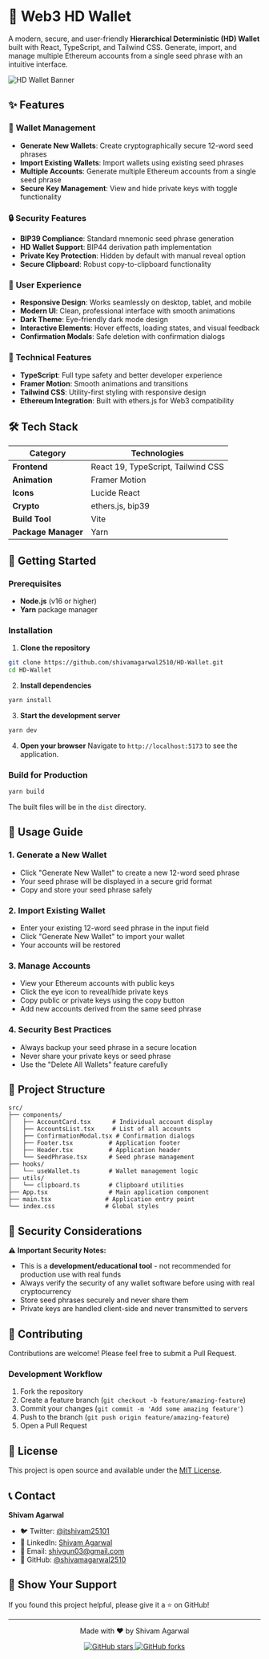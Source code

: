 # 🔐 Web3 HD Wallet

A modern, secure, and user-friendly **Hierarchical Deterministic (HD) Wallet** built with React, TypeScript, and Tailwind CSS. Generate, import, and manage multiple Ethereum accounts from a single seed phrase with an intuitive interface.

![HD Wallet Banner](https://img.shields.io/badge/Web3-HD%20Wallet-blue?style=for-the-badge&logo=ethereum&logoColor=white)

## ✨ Features

### 🔑 **Wallet Management**
- **Generate New Wallets**: Create cryptographically secure 12-word seed phrases
- **Import Existing Wallets**: Import wallets using existing seed phrases
- **Multiple Accounts**: Generate multiple Ethereum accounts from a single seed phrase
- **Secure Key Management**: View and hide private keys with toggle functionality

### 🔒 **Security Features**
- **BIP39 Compliance**: Standard mnemonic seed phrase generation
- **HD Wallet Support**: BIP44 derivation path implementation
- **Private Key Protection**: Hidden by default with manual reveal option
- **Secure Clipboard**: Robust copy-to-clipboard functionality

### 🎨 **User Experience**
- **Responsive Design**: Works seamlessly on desktop, tablet, and mobile
- **Modern UI**: Clean, professional interface with smooth animations
- **Dark Theme**: Eye-friendly dark mode design
- **Interactive Elements**: Hover effects, loading states, and visual feedback
- **Confirmation Modals**: Safe deletion with confirmation dialogs

### 🚀 **Technical Features**
- **TypeScript**: Full type safety and better developer experience
- **Framer Motion**: Smooth animations and transitions
- **Tailwind CSS**: Utility-first styling with responsive design
- **Ethereum Integration**: Built with ethers.js for Web3 compatibility

## 🛠️ Tech Stack

| Category | Technologies |
|----------|-------------|
| **Frontend** | React 19, TypeScript, Tailwind CSS |
| **Animation** | Framer Motion |
| **Icons** | Lucide React |
| **Crypto** | ethers.js, bip39 |
| **Build Tool** | Vite |
| **Package Manager** | Yarn |

## 🚀 Getting Started

### Prerequisites

- **Node.js** (v16 or higher)
- **Yarn** package manager

### Installation

1. **Clone the repository**
```bash
git clone https://github.com/shivamagarwal2510/HD-Wallet.git
cd HD-Wallet
```

2. **Install dependencies**
```bash
yarn install
```

3. **Start the development server**
```bash
yarn dev
```

4. **Open your browser**
Navigate to `http://localhost:5173` to see the application.

### Build for Production

```bash
yarn build
```

The built files will be in the `dist` directory.

## 📱 Usage Guide

### 1. **Generate a New Wallet**
- Click "Generate New Wallet" to create a new 12-word seed phrase
- Your seed phrase will be displayed in a secure grid format
- Copy and store your seed phrase safely

### 2. **Import Existing Wallet**
- Enter your existing 12-word seed phrase in the input field
- Click "Generate New Wallet" to import your wallet
- Your accounts will be restored

### 3. **Manage Accounts**
- View your Ethereum accounts with public keys
- Click the eye icon to reveal/hide private keys
- Copy public or private keys using the copy button
- Add new accounts derived from the same seed phrase

### 4. **Security Best Practices**
- Always backup your seed phrase in a secure location
- Never share your private keys or seed phrase
- Use the "Delete All Wallets" feature carefully

## 🔧 Project Structure

```
src/
├── components/
│   ├── AccountCard.tsx      # Individual account display
│   ├── AccountsList.tsx     # List of all accounts
│   ├── ConfirmationModal.tsx # Confirmation dialogs
│   ├── Footer.tsx          # Application footer
│   ├── Header.tsx          # Application header
│   └── SeedPhrase.tsx      # Seed phrase management
├── hooks/
│   └── useWallet.ts        # Wallet management logic
├── utils/
│   └── clipboard.ts        # Clipboard utilities
├── App.tsx                 # Main application component
├── main.tsx               # Application entry point
└── index.css              # Global styles
```

## 🔐 Security Considerations

⚠️ **Important Security Notes:**

- This is a **development/educational tool** - not recommended for production use with real funds
- Always verify the security of any wallet software before using with real cryptocurrency
- Store seed phrases securely and never share them
- Private keys are handled client-side and never transmitted to servers

## 🤝 Contributing

Contributions are welcome! Please feel free to submit a Pull Request.

### Development Workflow

1. Fork the repository
2. Create a feature branch (`git checkout -b feature/amazing-feature`)
3. Commit your changes (`git commit -m 'Add some amazing feature'`)
4. Push to the branch (`git push origin feature/amazing-feature`)
5. Open a Pull Request

## 📝 License

This project is open source and available under the [MIT License](LICENSE).

## 📞 Contact

**Shivam Agarwal**

- 🐦 Twitter: [@itshivam25101](https://x.com/itshivam25101)
- 💼 LinkedIn: [Shivam Agarwal](https://www.linkedin.com/in/shivam-agarwal-b88a04201/)
- 📧 Email: [shivgun03@gmail.com](mailto:shivgun03@gmail.com)
- 🔗 GitHub: [@shivamagarwal2510](https://github.com/shivamagarwal2510)

## 🌟 Show Your Support

If you found this project helpful, please give it a ⭐ on GitHub!

---

<div align="center">
  <p>Made with ❤️ by Shivam Agarwal</p>
  <p>
    <a href="https://github.com/shivamagarwal2510/HD-Wallet">
      <img src="https://img.shields.io/github/stars/shivamagarwal2510/HD-Wallet?style=social" alt="GitHub stars">
    </a>
    <a href="https://github.com/shivamagarwal2510/HD-Wallet/fork">
      <img src="https://img.shields.io/github/forks/shivamagarwal2510/HD-Wallet?style=social" alt="GitHub forks">
    </a>
  </p>
</div>
